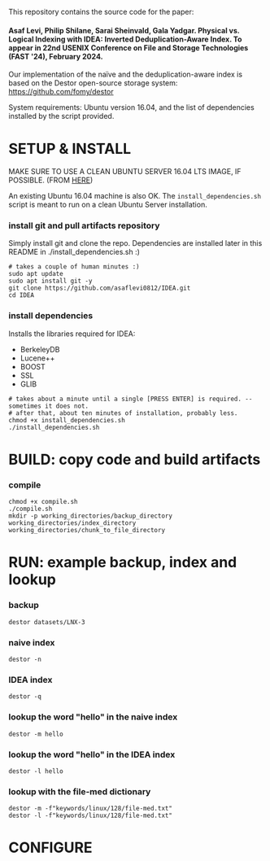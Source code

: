 This repository contains the source code for the paper:

#### Asaf Levi, Philip Shilane, Sarai Sheinvald, Gala Yadgar. Physical vs. Logical Indexing with IDEA: Inverted Deduplication-Aware Index. To appear in 22nd USENIX Conference on File and Storage Technologies (FAST '24), February 2024. 

Our implementation of the naïve and the deduplication-aware index is based on the Destor open-source storage system: https://github.com/fomy/destor

System requirements: Ubuntu version 16.04, and the list of dependencies installed by the script provided. 

# SETUP & INSTALL #
MAKE SURE TO USE A CLEAN UBUNTU SERVER 16.04 LTS IMAGE, IF POSSIBLE. (FROM [HERE](https://releases.ubuntu.com/16.04/ubuntu-16.04.7-server-amd64.iso))

An existing Ubuntu 16.04 machine is also OK. The `install_dependencies.sh` script is meant to run on a clean Ubuntu Server installation.

### install git and pull artifacts repository
Simply install git and clone the repo.
Dependencies are installed later in this README in ./install_dependencies.sh :)
```
# takes a couple of human minutes :)
sudo apt update
sudo apt install git -y
git clone https://github.com/asaflevi0812/IDEA.git
cd IDEA
```

### install dependencies
Installs the libraries required for IDEA:
* BerkeleyDB
* Lucene++
* BOOST
* SSL
* GLIB
```
# takes about a minute until a single [PRESS ENTER] is required. -- sometimes it does not.
# after that, about ten minutes of installation, probably less.
chmod +x install_dependencies.sh
./install_dependencies.sh
```

# BUILD: copy code and build artifacts #

### compile
```
chmod +x compile.sh
./compile.sh
mkdir -p working_directories/backup_directory working_directories/index_directory working_directories/chunk_to_file_directory
```

# RUN: example backup, index and lookup #

### backup
`destor datasets/LNX-3`
### naive index
`destor -n`
### IDEA index
`destor -q`
### lookup the word "hello" in the naive index
`destor -m hello`
### lookup the word "hello" in the IDEA index
`destor -l hello`
### lookup with the file-med dictionary
```
destor -m -f"keywords/linux/128/file-med.txt"
destor -l -f"keywords/linux/128/file-med.txt"
```

# CONFIGURE #